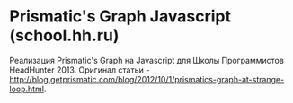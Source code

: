 Prismatic's Graph Javascript (school.hh.ru)
=================

Реализация Prismatic's Graph на Javascript для Школы Программистов HeadHunter 2013.
Оригинал статьи - http://blog.getprismatic.com/blog/2012/10/1/prismatics-graph-at-strange-loop.html.
